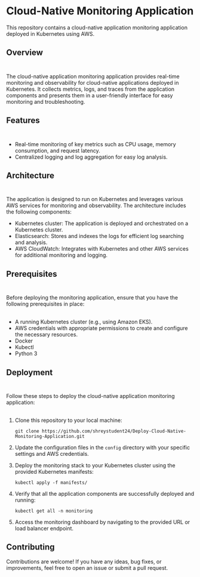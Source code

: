 # Cloud-Native Monitoring Application<br>

This repository contains a cloud-native application monitoring application deployed in Kubernetes using AWS.

## Overview<br><br>

The cloud-native application monitoring application provides real-time monitoring and observability for cloud-native applications deployed in Kubernetes. It collects metrics, logs, and traces from the application components and presents them in a user-friendly interface for easy monitoring and troubleshooting.<br>

## Features<br><br>

- Real-time monitoring of key metrics such as CPU usage, memory consumption, and request latency.<br>
- Centralized logging and log aggregation for easy log analysis.<br>

## Architecture<br><br>

The application is designed to run on Kubernetes and leverages various AWS services for monitoring and observability. The architecture includes the following components:<br>

- Kubernetes cluster: The application is deployed and orchestrated on a Kubernetes cluster.<br>
- Elasticsearch: Stores and indexes the logs for efficient log searching and analysis.<br>
- AWS CloudWatch: Integrates with Kubernetes and other AWS services for additional monitoring and logging.<br>

## Prerequisites<br><br>

Before deploying the monitoring application, ensure that you have the following prerequisites in place:<br><br>

- A running Kubernetes cluster (e.g., using Amazon EKS).<br>
- AWS credentials with appropriate permissions to create and configure the necessary resources.<br>
- Docker<br>
- Kubectl<br>
- Python 3<br>

## Deployment<br><br>

Follow these steps to deploy the cloud-native application monitoring application:<br><br>

1. Clone this repository to your local machine:<br>
   ```
   git clone https://github.com/shreystudent24/Deploy-Cloud-Native-Monitoring-Application.git
   ```

2. Update the configuration files in the `config` directory with your specific settings and AWS credentials.<br>

3. Deploy the monitoring stack to your Kubernetes cluster using the provided Kubernetes manifests:<br>
   ```
   kubectl apply -f manifests/
   ```

4. Verify that all the application components are successfully deployed and running:<br>
   ```
   kubectl get all -n monitoring
   ```

5. Access the monitoring dashboard by navigating to the provided URL or load balancer endpoint.<br>

## Contributing<br>

Contributions are welcome! If you have any ideas, bug fixes, or improvements, feel free to open an issue or submit a pull request.